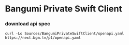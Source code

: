 # Bangumi Private Swift Client

### download api spec

```shell
curl -Lo Sources/BangumiPrivateSwiftClient/openapi.yaml https://next.bgm.tv/p1/openapi.yaml
```
